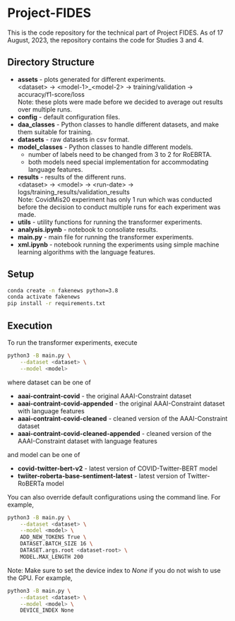 # Project-FIDES

This is the code repository for the technical part of Project FIDES. As of 17 August, 2023, the repository contains the code for Studies 3 and 4.

## Directory Structure

- <b>assets</b> - plots generated for different experiments. <br>
\<dataset> -> \<model-1>_\<model-2> -> training/validation -> accuracy/f1-score/loss <br>
Note: these plots were made before we decided to average out results over multiple runs.
- <b>config</b> - default configuration files.
- <b>daa_classes</b> - Python classes to handle different datasets, and make them suitable for training.
- <b>datasets</b> - raw datasets in csv format.
- <b>model_classes</b> - Python classes to handle different models.
    - number of labels need to be changed from 3 to 2 for RoEBRTA.
    - both models need special implementation for accommodating language features.
- <b>results</b> - results of the different runs. <br>
\<dataset> -> \<model> -> \<run-date> -> logs/training_results/validation_results <br>
Note: CovidMis20 experiment has only 1 run which was conducted before the decision to conduct multiple runs for each experiment was made. 
- <b>utils</b> - utility functions for running the transformer experiments.
- <b>analysis.ipynb</b> - notebook to consoliate results.
- <b>main.py</b> - main file for running the transformer experiments.
- <b>xml.ipynb</b> - notebook running the experiments using simple machine learning algorithms with the language features.

## Setup

```bash
conda create -n fakenews python=3.8
conda activate fakenews
pip install -r requirements.txt
```

## Execution

To run the transformer experiments, execute
```bash
python3 -B main.py \
    --dataset <dataset> \
    --model <model>
```

where dataset can be one of
- <b>aaai-contraint-covid</b> - the original AAAI-Constraint dataset
- <b>aaai-contraint-covid-appended</b> - the original AAAI-Constraint dataset with language features
- <b>aaai-contraint-covid-cleaned</b> - cleaned version of the AAAI-Constraint dataset
- <b>aaai-contraint-covid-cleaned-appended</b> - cleaned version of the AAAI-Constraint dataset with language features

and model can be one of
- <b>covid-twitter-bert-v2</b> - latest version of COVID-Twitter-BERT model
- <b>twiiter-roberta-base-sentiment-latest</b> - latest version of Twitter-RoBERTa model

You can also override default configurations using the command line. For example,
```bash
python3 -B main.py \
    --dataset <dataset> \
    --model <model> \
    ADD_NEW_TOKENS True \
    DATASET.BATCH_SIZE 16 \
    DATASET.args.root <dataset-root> \
    MODEL.MAX_LENGTH 200
```

Note: Make sure to set the device index to <i>None</i> if you do not wish to use the GPU. For example,
```bash
python3 -B main.py \
    --dataset <dataset> \
    --model <model> \
    DEVICE_INDEX None
```
